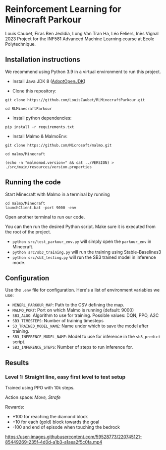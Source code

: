 # Reinforcement Learning for Minecraft Parkour

Louis Caubet, Firas Ben Jedidia, Long Van Tran Ha, Léo Feliers, Inès Vignal <br>
2023 Project for the INF581 Advanced Machine Learning course at Ecole Polytechnique.

## Installation instructions

We recommend using Python 3.9 in a virtual environment to run this project.

-   Install Java JDK 8 ([AdoptOpenJDK](https://adoptium.net/))

-   Clone this repository:

```
git clone https://github.com/LouisCaubet/RLMinecraftParkour.git

cd RLMinecraftParkour
```

-   Install python dependencies:

```
pip install -r requirements.txt
```

-   Install Malmo & MalmoEnv:

```
git clone https://github.com/Microsoft/malmo.git

cd malmo/Minecraft

(echo -n "malmomod.version=" && cat ../VERSION) > ./src/main/resources/version.properties
```

## Running the code

Start Minecraft with Malmo in a terminal by running

```
cd malmo/Minecraft
launchClient.bat -port 9000 -env
```

Open another terminal to run our code.

You can then run the desired Python script. Make sure it is executed from the root of the project.

-   `python src/test_parkour_env.py` will simply open the `parkour_env` in Minecraft.
-   `python src/sb3_training.py` will run the training using Stable-Baselines3
-   `python src/sb3_testing.py` will run the SB3 trained model in inference mode.

## Configuration

Use the `.env` file for configuration. Here's a list of environment variables we use:

-   `MINERL_PARKOUR_MAP`: Path to the CSV defining the map.
-   `MALMO_PORT`: Port on which Malmo is running (default: 9000)
-   `SB3_ALGO`: Algorithm to use for training. Possible values: DQN, PPO, A2C
-   `SB3_TIMESTEPS`: Number of training timesteps
-   `S3_TRAINED_MODEL_NAME`: Name under which to save the model after training.
-   `SB3_INFERENCE_MODEL_NAME`: Model to use for inference in the `sb3_predict` script.
-   `SB3_INFERENCE_STEPS`: Number of steps to run inference for.

## Results

### Level 1: Straight line, easy first level to test setup

Trained using PPO with 10k steps.

Action space: _Move, Strafe_

Rewards:

-   +100 for reaching the diamond block
-   +10 for each (gold) block towards the goal
-   -100 and end of episode when touching the bedrock

https://user-images.githubusercontent.com/59528773/220745121-85449269-235f-4d0d-a1b3-a1aea2f5c0fa.mp4
